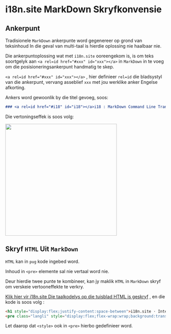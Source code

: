 # i18n.site MarkDown Skryfkonvensie

## Ankerpunt

Tradisionele `MarkDown` ankerpunte word gegenereer op grond van teksinhoud In die geval van multi-taal is hierdie oplossing nie haalbaar nie.

Die ankerpuntoplossing wat met `i18n.site` ooreengekom is, is om teks soortgelyk aan `<a rel=id href="#xxx" id="xxx"></a>` in `MarkDown` in te voeg om die posisioneringsankerpunt handmatig te skep.

`<a rel=id href="#xxx" id="xxx"></a>` , hier definieer `rel=id` die bladsystyl van die ankerpunt, vervang asseblief `xxx` met jou werklike anker Engelse afkorting.

Ankers word gewoonlik by die titel gevoeg, soos:

```md
### <a rel=id href="#i18" id="i18"></a>i18 : MarkDown Command Line Translation Tool
```

Die vertoningseffek is soos volg:

<img src="//p.3ti.site/1721381136.avif" width="350">

## Skryf `HTML` Uit `MarkDown`

`HTML` kan in `pug` kode ingebed word.

Inhoud in `<pre>` elemente sal nie vertaal word nie.

Deur hierdie twee punte te kombineer, kan jy maklik `HTML` in `MarkDown` skryf om verskeie vertooneffekte te verkry.

[Klik hier vir i18n.site Die taalkodelys op die tuisblad HTML is geskryf](//raw.githubusercontent.com/i18n-site/md/main/zh/README.md) , en die kode is soos volg :

```html
<h1 style="display:flex;justify-content:space-between">i18n.site ⋅ International Solutions<img src="//p.3ti.site/logo.svg" style="user-select:none;margin-top:-1px;width:42px"></h1>
<pre class="langli" style="display:flex;flex-wrap:wrap;background:transparent;border:1px solid #eee;font-size:12px;box-shadow:0 0 3px inset #eee;padding:12px 5px 4px 12px;justify-content:space-between;"><style>pre.langli i{font-weight:300;font-family:s;margin-right:2px;margin-bottom:8px;font-style:normal;color:#666;border-bottom:1px dashed #ccc;}</style><i>English</i><i>简体中文</i><i>Deutsch</i> … …</pre>
```

Let daarop dat `<style>` ook in `<pre>` hierbo gedefinieer word.